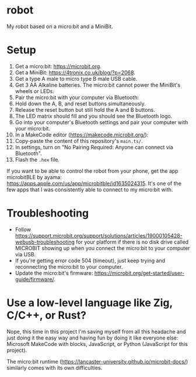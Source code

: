 # robot

My robot based on a micro:bit and a MiniBit.

# Setup

1. Get a micro:bit: <https://microbit.org>.
2. Get a MiniBit: <https://4tronix.co.uk/blog/?p=2068>.
3. Get a type A male to micro type B male USB cable.
4. Get 3 AA Alkaline batteries. The micro:bit cannot power the MiniBit's wheels or LEDs.
5. Pair the micro:bit with your computer via Bluetooth:
  1. Hold down the A, B, and reset buttons simultaneously.
  2. Release the reset button but still hold the A and B buttons.
  3. The LED matrix should fill and you should see the Bluetooth logo.
  4. Go into your computer's Bluetooth settings and pair your computer with your micro:bit.
6. In a MakeCode editor (<https://makecode.microbit.org/>):
  1. Copy-paste the content of this repository's `main.ts/`.
  2. In settings, turn on "No Pairing Required: Anyone can connect via Bluetooth".
  3. Flash the `.hex` file.

If you want to be able to control the robot from your phone, get the app microbitBLE by ayama: <https://apps.apple.com/us/app/microbitble/id1635024315>.
It's one of the few apps that I was consistently able to connect to my micro:bit with.

# Troubleshooting

* Follow <https://support.microbit.org/support/solutions/articles/19000105428-webusb-troubleshooting> for your platform if there is no disk drive called MICROBIT showing up when you connect the micro:bit to your computer via USB.
* If you're getting error code 504 (timeout), just keep trying and reconnecting the micro:bit to your computer.
* Update the micro:bit's firmware: <https://microbit.org/get-started/user-guide/firmware/>.

# Use a low-level language like Zig, C/C++, or Rust?

Nope, this time in this project I'm saving myself from all this headache and just doing it the easy way and having fun by doing it like everyone else: Microsoft MakeCode with blocks, JavaScript, or Python (JavaScript for this project).

The micro:bit runtime (<https://lancaster-university.github.io/microbit-docs/>) similarly comes with its own difficulties.
 
